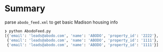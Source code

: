# Summary
parse `abodo_feed.xml` to get basic Madison housing info

```bash
❯ python AbodoFeed.py 
[{'email': 'leads@abodo.com', 'name': 'ABODO', 'property_id': '2222'},
 {'email': 'leads@abodo.com', 'name': 'ABODO', 'property_id': '1111'},
 {'email': 'leads@abodo.com', 'name': 'ABODO', 'property_id': '1111'}]
```
